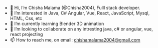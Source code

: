 - 👋 Hi, I’m Chisha Malama (@Chisha2004), Fulll stack developer.
- 👀 I’m interested in Java, C# Angular, Vue, React, JavaScript, Mysql, HTML, Css, etc 
- 🌱 I’m currently learning Blender 3D animation
- 💞️ I’m looking to collaborate on any intresting java, c# or angular, vue, react projecting
- 📫 How to reach me, on email: chishamalama2004@gmail.com

<!---
Chisha2004/Chisha2004 is a ✨ special ✨ repository because its `README.md` (this file) appears on your GitHub profile.
You can click the Preview link to take a look at your changes.
--->
